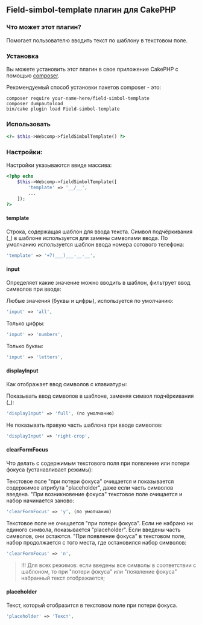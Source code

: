 ## Field-simbol-template плагин для CakePHP

### Что может этот плагин?

Помогает пользователю вводить текст по шаблону в текстовом поле.

### Установка

Вы можете установить этот плагин в свое приложение CakePHP с помощью [composer](https://getcomposer.org).

Рекомендуемый способ установки пакетов composer - это:

```
composer require your-name-here/field-simbol-template
composer dumpautoload
bin/cake plugin load Field-simbol-template
```

### Использовать

```php
<?= $this->Webcomp->fieldSimbolTemplate() ?>
```

### Настройки:

Настройки указываются ввиде массива:

```php
<?php echo
    $this->Webcomp->fieldSimbolTemplate([
        'template' => '__/__',
        ...
    ]);
?>
```

#### template

Строка, содержащая шаблон для ввода текста. Символ подчёркивания (\_) в шаблоне используется для
замены символами ввода. По умолчанию используется шаблон ввода номера сотового телефона:

```php
'template' => '+7(___)___-__-__',
```

#### input

Определяет какие значение можно вводить в шаблон, фильтрует ввод символов при вводе:
     
Любые значения (буквы и цифры), используется по умолчанию:
```php
'input' => 'all',
```

Только цифры:
```php
'input' => 'numbers',
```

Только буквы:
```php
'input' => 'letters',
```

#### displayInput

Как отображает ввод символов с клавиатуры:

Показывать ввод символов в шаблоне, заменяя символ подчёркивания (_):
```php
'displayInput' => 'full', (по умолчанию)
```

Не показывать правую часть шаблона при вводе символов:

```php
'displayInput' => 'right-crop',
```

#### clearFormFocus

Что делать с содержимым текстового поля при появление или потери фокуса (устанавливает режимы):

Текстовое поле "при потери фокуса" очищается и показывается содержимое атрибута "placeholder",
даже если часть символов введена. "При возникновение фокуса" текстовое поле очищается и
набор начинается заново:

```php
'clearFormFocus' => 'y', (по умолчанию)
```

Текстовое поле не очищается "при потери фокуса". Если не набрано ни единого символа, показывается
"placeholder". Если введены часть символов, они остаются. "При появление фокуса" в текстовом
поле, набор продолжается с того места, где остановился набор символов:

```php
'clearFormFocus' => 'n',
```

> !!! Для всех режимов: если введены все символы в соответствии с шаблоном, то при "потери фокуса" или "появление фокуса" набранный текст отображается;

#### placeholder

Текст, который отобразится в текстовом поле при потери фокуса.

```php
'placeholder' => 'Текст',
```

